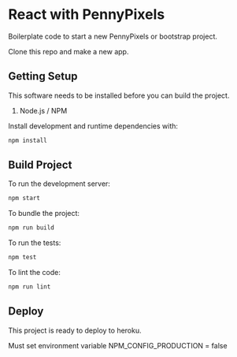 # React with PennyPixels

Boilerplate code to start a new PennyPixels or bootstrap project.

Clone this repo and make a new app.

## Getting Setup

This software needs to be installed before you can build the project.

1.  Node.js / NPM

Install development and runtime dependencies with:

```sh
npm install
```

## Build Project

To run the development server:

```sh
npm start
```

To bundle the project:

```sh
npm run build
```

To run the tests:

```sh
npm test
```

To lint the code:

```sh
npm run lint
```

## Deploy

This project is ready to deploy to heroku.

Must set environment variable NPM_CONFIG_PRODUCTION = false
